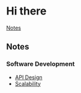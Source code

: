 # Hi there

[Notes](docs/notes)



## Notes
### Software Development
- [API Design ](notes/software-development/backend/apiDesign.md)
- [Scalability](_posts/2023-04-29-scale.md)

